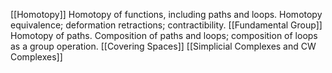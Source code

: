 [[Homotopy]] Homotopy of functions, including paths and loops. Homotopy equivalence; deformation retractions; contractibility.
[[Fundamental Group]] Homotopy of paths. Composition of paths and loops; composition of loops as a group operation. 
[[Covering Spaces]]
[[Simplicial Complexes and CW Complexes]]
